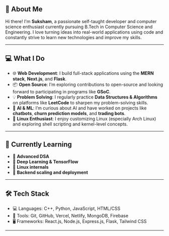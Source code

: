 ## 👋 About Me

Hi there! I'm **Suksham**, a passionate self-taught developer and computer science enthusiast currently pursuing B.Tech in Computer Science and Engineering. I love turning ideas into real-world applications using code and constantly strive to learn new technologies and improve my skills.

---

## 💻 What I Do

- 🌐 **Web Development**: I build full-stack applications using the **MERN stack**, **Next.js**, and **Flask**.
- 📦 **Open Source**: I’m exploring contributions to open-source and looking forward to participating in programs like **GSoC**.
- 💡 **Problem Solving**: I regularly practice **Data Structures & Algorithms** on platforms like **LeetCode** to sharpen my problem-solving skills.
- 🤖 **AI & ML**: I’m curious about AI and have worked on projects like **chatbots**, **churn prediction models**, and **trading bots**.
- 🐧 **Linux Enthusiast**: I enjoy customizing Linux (especially Arch Linux) and exploring shell scripting and kernel-level concepts.

---

## 🌱 Currently Learning

- 📘 **Advanced DSA**
- 📗 **Deep Learning & TensorFlow**
- 📙 **Linux internals**
- 📕 **Backend scaling and deployment**

---

## 🛠️ Tech Stack

- 💻 Languages: C++, Python, JavaScript, HTML/CSS
- 🧰 Tools: Git, GitHub, Vercel, Netlify, MongoDB, Firebase
- 🖥️ Frameworks: React.js, Node.js, Express.js, Flask, Tailwind CSS

---

 



